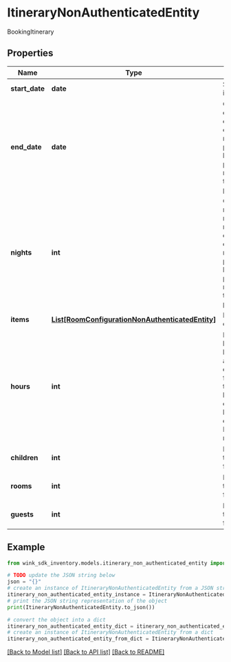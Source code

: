 # ItineraryNonAuthenticatedEntity

BookingItinerary

## Properties

Name | Type | Description | Notes
------------ | ------------- | ------------- | -------------
**start_date** | **date** | Start date of itinerary | 
**end_date** | **date** | Optional end date. If endDate is empty, nights needs to be present. If both are present, nights will take precedence. | [optional] 
**nights** | **int** | Optional number of nights. If nights is empty, endDate needs to be present. If both are present, nights will take precedence. | [optional] 
**items** | [**List[RoomConfigurationNonAuthenticatedEntity]**](RoomConfigurationNonAuthenticatedEntity.md) | Room configurations | 
**hours** | **int** | Number of hours between start and end dates. Used for itineraries that require bookings that occur within hours and not days. E.g. Meeting room reservation. | [optional] [readonly] 
**children** | **int** | How many total children for this stay | [optional] 
**rooms** | **int** | How many total rooms for this stay | [optional] 
**guests** | **int** | How many total guests for this stay | [optional] 

## Example

```python
from wink_sdk_inventory.models.itinerary_non_authenticated_entity import ItineraryNonAuthenticatedEntity

# TODO update the JSON string below
json = "{}"
# create an instance of ItineraryNonAuthenticatedEntity from a JSON string
itinerary_non_authenticated_entity_instance = ItineraryNonAuthenticatedEntity.from_json(json)
# print the JSON string representation of the object
print(ItineraryNonAuthenticatedEntity.to_json())

# convert the object into a dict
itinerary_non_authenticated_entity_dict = itinerary_non_authenticated_entity_instance.to_dict()
# create an instance of ItineraryNonAuthenticatedEntity from a dict
itinerary_non_authenticated_entity_from_dict = ItineraryNonAuthenticatedEntity.from_dict(itinerary_non_authenticated_entity_dict)
```
[[Back to Model list]](../README.md#documentation-for-models) [[Back to API list]](../README.md#documentation-for-api-endpoints) [[Back to README]](../README.md)


